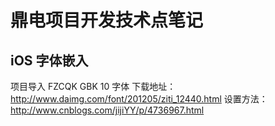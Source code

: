 # 鼎电项目开发技术点笔记

## iOS 字体嵌入
项目导入 FZCQK GBK 10 字体
下载地址：http://www.daimg.com/font/201205/ziti_12440.html
设置方法：http://www.cnblogs.com/jijiYY/p/4736967.html